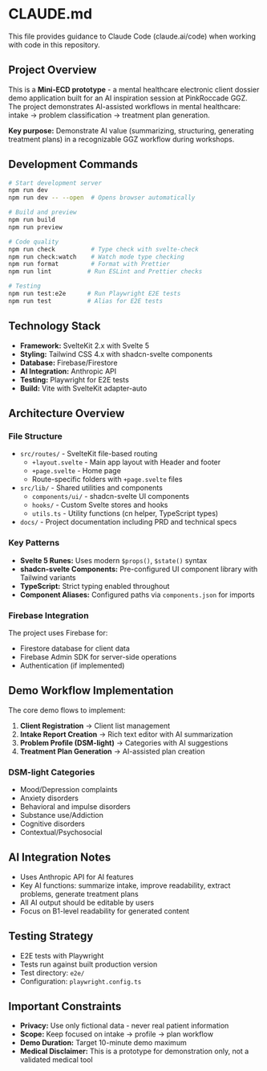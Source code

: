 # CLAUDE.md

This file provides guidance to Claude Code (claude.ai/code) when working with code in this repository.

## Project Overview

This is a **Mini-ECD prototype** - a mental healthcare electronic client dossier demo application built for an AI inspiration session at PinkRoccade GGZ. The project demonstrates AI-assisted workflows in mental healthcare: intake → problem classification → treatment plan generation.

**Key purpose:** Demonstrate AI value (summarizing, structuring, generating treatment plans) in a recognizable GGZ workflow during workshops.

## Development Commands

```bash
# Start development server
npm run dev
npm run dev -- --open  # Opens browser automatically

# Build and preview
npm run build
npm run preview

# Code quality
npm run check          # Type check with svelte-check
npm run check:watch    # Watch mode type checking
npm run format         # Format with Prettier
npm run lint          # Run ESLint and Prettier checks

# Testing
npm run test:e2e      # Run Playwright E2E tests
npm run test          # Alias for E2E tests
```

## Technology Stack

- **Framework:** SvelteKit 2.x with Svelte 5
- **Styling:** Tailwind CSS 4.x with shadcn-svelte components
- **Database:** Firebase/Firestore
- **AI Integration:** Anthropic API
- **Testing:** Playwright for E2E tests
- **Build:** Vite with SvelteKit adapter-auto

## Architecture Overview

### File Structure
- `src/routes/` - SvelteKit file-based routing
  - `+layout.svelte` - Main app layout with Header and footer
  - `+page.svelte` - Home page
  - Route-specific folders with `+page.svelte` files
- `src/lib/` - Shared utilities and components
  - `components/ui/` - shadcn-svelte UI components
  - `hooks/` - Custom Svelte stores and hooks
  - `utils.ts` - Utility functions (cn helper, TypeScript types)
- `docs/` - Project documentation including PRD and technical specs

### Key Patterns
- **Svelte 5 Runes:** Uses modern `$props()`, `$state()` syntax
- **shadcn-svelte Components:** Pre-configured UI component library with Tailwind variants
- **TypeScript:** Strict typing enabled throughout
- **Component Aliases:** Configured paths via `components.json` for imports

### Firebase Integration
The project uses Firebase for:
- Firestore database for client data
- Firebase Admin SDK for server-side operations
- Authentication (if implemented)

## Demo Workflow Implementation

The core demo flows to implement:
1. **Client Registration** → Client list management
2. **Intake Report Creation** → Rich text editor with AI summarization
3. **Problem Profile (DSM-light)** → Categories with AI suggestions
4. **Treatment Plan Generation** → AI-assisted plan creation

### DSM-light Categories
- Mood/Depression complaints
- Anxiety disorders  
- Behavioral and impulse disorders
- Substance use/Addiction
- Cognitive disorders
- Contextual/Psychosocial

## AI Integration Notes

- Uses Anthropic API for AI features
- Key AI functions: summarize intake, improve readability, extract problems, generate treatment plans
- All AI output should be editable by users
- Focus on B1-level readability for generated content

## Testing Strategy

- E2E tests with Playwright
- Tests run against built production version
- Test directory: `e2e/`
- Configuration: `playwright.config.ts`

## Important Constraints

- **Privacy:** Use only fictional data - never real patient information
- **Scope:** Keep focused on intake → profile → plan workflow
- **Demo Duration:** Target 10-minute demo maximum
- **Medical Disclaimer:** This is a prototype for demonstration only, not a validated medical tool